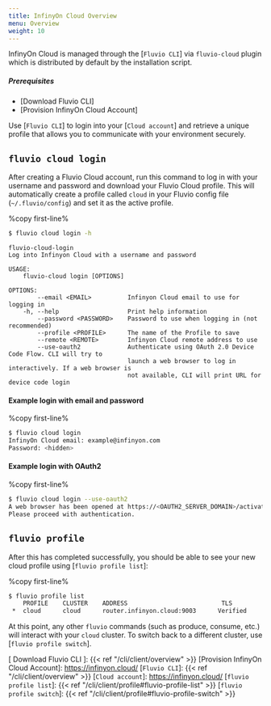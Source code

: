 ```yaml
---
title: InfinyOn Cloud Overview
menu: Overview
weight: 10
---
```


InfinyOn Cloud is managed through the [`Fluvio CLI`] via `fluvio-cloud` plugin which is distributed by default by the installation script.

##### Prerequisites
* [Download Fluvio CLI]
* [Provision InfinyOn Cloud Account]

Use [`Fluvio CLI`] to login into your [`Cloud account`] and retrieve a unique profile that allows you to communicate with your environment securely.

## `fluvio cloud login`

After creating a Fluvio Cloud account, run this command to log in with your
username and password and download your Fluvio Cloud profile. This will
automatically create a profile called `cloud` in your Fluvio config file
(`~/.fluvio/config`) and set it as the active profile.

%copy first-line%
```bash
$ fluvio cloud login -h
```

```
fluvio-cloud-login 
Log into Infinyon Cloud with a username and password

USAGE:
    fluvio-cloud login [OPTIONS]

OPTIONS:
        --email <EMAIL>          Infinyon Cloud email to use for logging in
    -h, --help                   Print help information
        --password <PASSWORD>    Password to use when logging in (not recommended)
        --profile <PROFILE>      The name of the Profile to save
        --remote <REMOTE>        Infinyon Cloud remote address to use
        --use-oauth2             Authenticate using OAuth 2.0 Device Code Flow. CLI will try to
                                 launch a web browser to log in interactively. If a web browser is
                                 not available, CLI will print URL for device code login
```

#### Example login with email and password

%copy first-line%
```bash
$ fluvio cloud login
InfinyOn Cloud email: example@infinyon.com
Password: <hidden>
```

#### Example login with OAuth2

%copy first-line%
```bash
$ fluvio cloud login --use-oauth2
A web browser has been opened at https://<OAUTH2_SERVER_DOMAIN>/activate?user_code=<CODE>.
Please proceed with authentication.
```


## ```fluvio profile```

After this has completed successfully, you should be able to see your new cloud
profile using [`fluvio profile list`]:

%copy first-line%
```bash
$ fluvio profile list
    PROFILE    CLUSTER    ADDRESS                          TLS
 *  cloud      cloud      router.infinyon.cloud:9003      Verified
```

At this point, any other `fluvio` commands (such as produce, consume, etc.) will
interact with your `cloud` cluster. To switch back to a different cluster, use
[`fluvio profile switch`].

[ Download Fluvio CLI ]: {{< ref "/cli/client/overview" >}}
[Provision InfinyOn Cloud Account]: https://infinyon.cloud/
[`Fluvio CLI`]: {{< ref "/cli/client/overview" >}}
[`Cloud account`]: https://infinyon.cloud/
[`fluvio profile list`]: {{< ref "/cli/client/profile#fluvio-profile-list" >}}
[`fluvio profile switch`]: {{< ref "/cli/client/profile#fluvio-profile-switch" >}}

